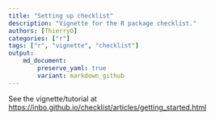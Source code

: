 ```yaml
---
title: "Setting up checklist"
description: "Vignette for the R package checklist."
authors: [ThierryO]
categories: ["r"]
tags: ["r", "vignette", "checklist"]
output: 
    md_document:
        preserve_yaml: true
        variant: markdown_github
---
```


See the vignette/tutorial at <https://inbo.github.io/checklist/articles/getting_started.html>
